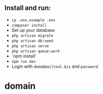 ## Install and run:
- `cp .env.example .env`
- `composer install`
- Set up your database
- `php artisan migrate`
- `php artisan db:seed`
- `php artisan serve`
- `php artisan queue:work`
- `npm install'
- `npm run dev`
- Login with `demo@mailtool.biz` and `password`
# domain
